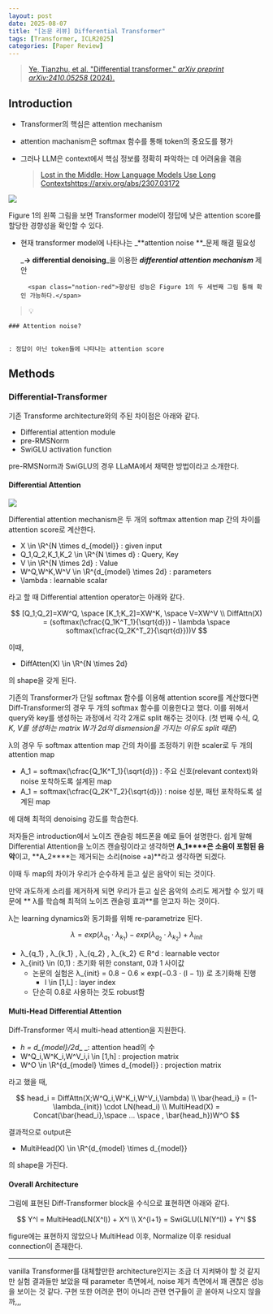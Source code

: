 ```yaml
---
layout: post
date: 2025-08-07
title: "[논문 리뷰] Differential Transformer"
tags: [Transformer, ICLR2025]
categories: [Paper Review]
---
```


> [Ye, Tianzhu, et al. "Differential transformer." ](https://arxiv.org/abs/2410.05258)[_arXiv preprint arXiv:2410.05258_](https://arxiv.org/abs/2410.05258)[ (2024).](https://arxiv.org/abs/2410.05258)



## Introduction

- Transformer의 핵심은 attention mechanism
- attention machanism은 softmax 함수를 통해 token의 중요도를 평가
- 그러나 LLM은 context에서 핵심 정보를 정확히 파악하는 데 어려움을 겪음

	> [Lost in the Middle: How Language Models Use Long Contextshttps://arxiv.org/abs/2307.03172](https://arxiv.org/abs/2307.03172)


![](https://prod-files-secure.s3.us-west-2.amazonaws.com/542b861c-36a8-4051-84e5-8804b6728dba/9083ea56-691a-4752-ae26-47f403431ac8/image.png?X-Amz-Algorithm=AWS4-HMAC-SHA256&X-Amz-Content-Sha256=UNSIGNED-PAYLOAD&X-Amz-Credential=ASIAZI2LB466YSKJNXWD%2F20250922%2Fus-west-2%2Fs3%2Faws4_request&X-Amz-Date=20250922T121537Z&X-Amz-Expires=3600&X-Amz-Security-Token=IQoJb3JpZ2luX2VjEKT%2F%2F%2F%2F%2F%2F%2F%2F%2F%2FwEaCXVzLXdlc3QtMiJHMEUCIQCdWXEKyDtCbpEkdAu1RqFRFtm8bwbKL3SCzMIW6J5xagIgCONKIoQWXNw0EYWi0idcmqbB968btVhyDf9cN6iTfMUq%2FwMILRAAGgw2Mzc0MjMxODM4MDUiDD5wONJuQB9KOaaDwCrcA43wbvWGwv7eXz8WW9hOTq44BFeJ4eTb5i0Gf1JUNOe1fsoxDLaMKaMTcMUZaXeCSThr9eOp4Pqv29H8jxqw0lMfakdLi9mzpOb8G%2FiZy6OLtMcPh%2FONPDkYzyeghJLZqpZfILkl3G%2FCqnKG59PhRYrdG2je4ieAoEjdgYRK5N8%2FpLsig%2FBBa3%2FCtCoRYsLPqUcUUvcK36QEj%2FpOiheFKm49z4MxOdjd6FxgrUcgggF9isDI2OI9ElnBwC%2FVQUo7Kbqzj4r71m7ZZX4LH1u2euUQSgVR8O3x5wB%2BKli2CH1MbCSxYFZ8EENS8nI7qIZ0yH03fah614Q6AKN7U5SENbZxC9cziR28rzdJgP3%2FwI%2BHqg8x1yULxi39HsmBoKcA0PSMgbxJ2EEjw%2BtT9bfsLPbPBWa5TRxd7D9xBNAmZX2awYHJfMdlolmvGd%2FNQwoAMNc598vFFoZi4cHGUNUPNkygzyHJN8uSS2MxWdM0r8Gv59z0Ze3OVeol08OcIP7TtuR1xR5hedM6xBgfWIQP0l6OGcd9BZpYTFYVES7%2BFNeQXueGfz8UqShCX%2B2YN2O3%2Bb1aRbSBQnenYJlwNsZqvvmQ8cnxCLDV%2FQR%2FhPrqdboX8FHEGfUb6mTYwafNMI3vxMYGOqUB227IhwSd8bRk%2BXB2CDYd6mbz0HtsgRwUnn4Id5It1Yzgf8scuuJqOrKFNWH%2FCBGGe0JEc5kuOwTdjpJVK8%2BArSMklPYFFFi4X%2BeUQt%2FTuhv0L95EWLfdW1w5XhW6XP%2BJv5Nrufxle1%2BEhtUA1FDE70JfpNvJrNOB29yHNgYcdUcSKsvePIdZwC6HlFMvqmTfP0HHgmMfIK1y4g4sJOsrFZEeByZg&X-Amz-Signature=8fb9d6be304cc12dc51170a9b197ebab9cad2e2fef8d7a1012c53941d5bcf4bf&X-Amz-SignedHeaders=host&x-amz-checksum-mode=ENABLED&x-id=GetObject)


Figure 1의 왼쪽 그림을 보면 Transformer model이 정답에 낮은 attention score를 할당한 경향성을 확인할 수 있다.

- 현재 transformer model에 나타나는 _**attention noise **_문제 해결 필요성

	_**→ differential denoising**_을 이용한 _**differential attention mechanism**_ 제안


		<span class="notion-red">향상된 성능은 Figure 1의 두 세번째 그림 통해 확인 가능하다.</span>


> 💡 


	### Attention noise?


	: 정답이 아닌 token들에 나타나는 attention score



## Methods



### Differential-Transformer


기존 Transforme architecture와의 주된 차이점은 아래와 같다.

- Differential attention module
- pre-RMSNorm
- SwiGLU activation function

pre-RMSNorm과 SwiGLU의 경우 LLaMA에서 채택한 방법이라고 소개한다.



#### Differential Attention


![](https://prod-files-secure.s3.us-west-2.amazonaws.com/542b861c-36a8-4051-84e5-8804b6728dba/116d70b2-1963-4810-9167-f4c7d8a06e8f/image.png?X-Amz-Algorithm=AWS4-HMAC-SHA256&X-Amz-Content-Sha256=UNSIGNED-PAYLOAD&X-Amz-Credential=ASIAZI2LB466YSKJNXWD%2F20250922%2Fus-west-2%2Fs3%2Faws4_request&X-Amz-Date=20250922T121537Z&X-Amz-Expires=3600&X-Amz-Security-Token=IQoJb3JpZ2luX2VjEKT%2F%2F%2F%2F%2F%2F%2F%2F%2F%2FwEaCXVzLXdlc3QtMiJHMEUCIQCdWXEKyDtCbpEkdAu1RqFRFtm8bwbKL3SCzMIW6J5xagIgCONKIoQWXNw0EYWi0idcmqbB968btVhyDf9cN6iTfMUq%2FwMILRAAGgw2Mzc0MjMxODM4MDUiDD5wONJuQB9KOaaDwCrcA43wbvWGwv7eXz8WW9hOTq44BFeJ4eTb5i0Gf1JUNOe1fsoxDLaMKaMTcMUZaXeCSThr9eOp4Pqv29H8jxqw0lMfakdLi9mzpOb8G%2FiZy6OLtMcPh%2FONPDkYzyeghJLZqpZfILkl3G%2FCqnKG59PhRYrdG2je4ieAoEjdgYRK5N8%2FpLsig%2FBBa3%2FCtCoRYsLPqUcUUvcK36QEj%2FpOiheFKm49z4MxOdjd6FxgrUcgggF9isDI2OI9ElnBwC%2FVQUo7Kbqzj4r71m7ZZX4LH1u2euUQSgVR8O3x5wB%2BKli2CH1MbCSxYFZ8EENS8nI7qIZ0yH03fah614Q6AKN7U5SENbZxC9cziR28rzdJgP3%2FwI%2BHqg8x1yULxi39HsmBoKcA0PSMgbxJ2EEjw%2BtT9bfsLPbPBWa5TRxd7D9xBNAmZX2awYHJfMdlolmvGd%2FNQwoAMNc598vFFoZi4cHGUNUPNkygzyHJN8uSS2MxWdM0r8Gv59z0Ze3OVeol08OcIP7TtuR1xR5hedM6xBgfWIQP0l6OGcd9BZpYTFYVES7%2BFNeQXueGfz8UqShCX%2B2YN2O3%2Bb1aRbSBQnenYJlwNsZqvvmQ8cnxCLDV%2FQR%2FhPrqdboX8FHEGfUb6mTYwafNMI3vxMYGOqUB227IhwSd8bRk%2BXB2CDYd6mbz0HtsgRwUnn4Id5It1Yzgf8scuuJqOrKFNWH%2FCBGGe0JEc5kuOwTdjpJVK8%2BArSMklPYFFFi4X%2BeUQt%2FTuhv0L95EWLfdW1w5XhW6XP%2BJv5Nrufxle1%2BEhtUA1FDE70JfpNvJrNOB29yHNgYcdUcSKsvePIdZwC6HlFMvqmTfP0HHgmMfIK1y4g4sJOsrFZEeByZg&X-Amz-Signature=43c0bcd0fe2c550e4b98e487084d87a0520820d11b02ddf29eacee0c94f42b6e&X-Amz-SignedHeaders=host&x-amz-checksum-mode=ENABLED&x-id=GetObject)


Differential attention mechanism은 두 개의 softmax attention map 간의 차이를 attention score로 계산한다.

- X \in \R^{N \times d\_{model}} : given input
- Q\_1,Q\_2,K\_1,K\_2 \in \R^{N \times d} : Query, Key
- V \in \R^{N \times 2d} : Value
- W^Q,W^K,W^V \in \R^{d\_{model} \times 2d} : parameters
- \lambda : learnable scalar

라고 할 때 Differential attention operator는 아래와 같다.


$$
[Q_1;Q_2]=XW^Q, \space [K_1;K_2]=XW^K, \space V=XW^V \\
DiffAttn(X) = (softmax(\cfrac{Q_1K^T_1}{\sqrt{d}}) - \lambda \space softmax(\cfrac{Q_2K^T_2}{\sqrt{d}}))V
$$


이때,

- DiffAtten(X) \in \R^{N \times 2d}

의 shape을 갖게 된다.


기존의 Transformer가 단일 softmax 함수를 이용해 attention score를 계산했다면 Diff-Transformer의 경우 두 개의 softmax 함수를 이용한다고 했다. 이를 위해서 query와 key를 생성하는 과정에서 각각 2개로 split 해주는 것이다. <span class="notion-red">(첫 번째 수식, </span><span class="notion-red">_Q, K, V를 생성하는 matrix W가 2d의 dismension을 가지는 이유도 split 때문_</span><span class="notion-red">)</span>


 λ의 경우 두 softmax attention map 간의 차이를 조정하기 위한 scaler로 두 개의 attention map

- A\_1 = softmax(\cfrac{Q\_1K^T\_1}{\sqrt{d}}) : 주요 신호(relevant context)와 noise 포착하도록 설계된 map
- A\_1 = softmax(\cfrac{Q\_2K^T\_2}{\sqrt{d}}) : noise 성분, 패턴 포착하도록 설계된 map 

에 대해 최적의 denoising 강도를 학습한다.


저자들은 introduction에서 노이즈 캔슬링 헤드폰을 예로 들어 설명한다. 쉽게 말해 Differential Attention을 노이즈 캔슬링이라고 생각하면 **A\_1****은 소음이 포함된 음악**이고, **A\_2****는 제거되는 소리(noise +a)**라고 생각하면 되겠다. 


이때 두 map의 차이가 우리가 순수하게 듣고 싶은 음악이 되는 것이다. 


만약 과도하게 소리를 제거하게 되면 우리가 듣고 싶은 음악의 소리도 제거할 수 있기 때문에 ** λ를 학습해 최적의 노이즈 캔슬링 효과**를 얻고자 하는 것이다.


λ는 learning dynamics와 동기화를 위해 re-parametrize 된다.


$$
\lambda = exp(\lambda_{q_1} \cdot \lambda_{k_1}) - exp(\lambda_{q_2} \cdot \lambda_{k_2}) + \lambda_{init}
$$

- λ\_{q\_1} , λ\_{k\_1} , λ\_{q\_2} , λ\_{k\_2} ∈ R^d : learnable vector
- λ\_{init} \in (0,1) : 초기화 위한 constant, 0과 1 사이값
	- 논문의 실험은 λ\_{init} = 0.8 − 0.6 × exp(−0.3 · (l − 1)) 로 초기화해 진행
		- l \in [1,L] : layer index
	- 단순히 0.8로 사용하는 것도 robust함


#### **Multi-Head Differential Attention**


Diff-Transformer 역시 multi-head attention을 지원한다.

- _h = d\_{model}/2d__ _: attention head의 수
- W^Q\_i,W^K\_i,W^V\_i,i \in [1,h] : projection matrix
- W^O \in \R^{d\_{model} \times d\_{model}} : projection matrix

라고 했을 때,


$$
head_i = DiffAttn(X;W^Q_i,W^K_i,W^V_i,\lambda) \\
\bar{head_i} = (1-\lambda_{init}) \cdot LN(head_i) \\
MultiHead(X) = Concat(\bar{head_i},\space ... \space , \bar{head_h})W^O
$$


결과적으로 output은

- MultiHead(X) \in \R^{d\_{model} \times d\_{model}}

의 shape을 가진다.



#### Overall Architecture


그림에 표현된 Diff-Transformer block을 수식으로 표현하면 아래와 같다.


$$
Y^l = MultiHead(LN(X^l)) + X^l \\
X^{l+1} = SwiGLU(LN(Y^l)) + Y^l
$$


figure에는 표현하지 않았으나 MultiHead 이후, Normalize 이후 residual connection이 존재한다.


---


vanilla Transformer를 대체할만한 architecture인지는 조금 더 지켜봐야 할 것 같지만 실험 결과들만 보았을 때 parameter 측면에서, noise 제거 측면에서 꽤 괜찮은 성능을 보이는 것 같다. 구현 또한 어려운 편이 아니라 관련 연구들이 곧 쏟아져 나오지 않을까,,,

